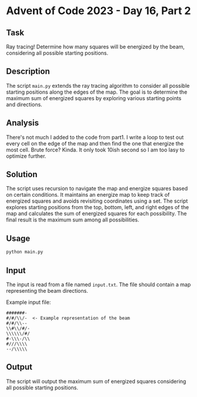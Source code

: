 # Advent of Code 2023 - Day 16, Part 2

## Task

Ray tracing! Determine how many squares will be energized by the beam, considering all possible starting positions.

## Description

The script `main.py` extends the ray tracing algorithm to consider all possible starting positions along the edges of the map. The goal is to determine the maximum sum of energized squares by exploring various starting points and directions.

## Analysis

There's not much I added to the code from part1. I write a loop to test out every cell on the edge of the map and then find the one that energize the most cell. Brute force? Kinda. It only took 10ish second so I am too lasy to optimize further.

## Solution

The script uses recursion to navigate the map and energize squares based on certain conditions. It maintains an energize map to keep track of energized squares and avoids revisiting coordinates using a set. The script explores starting positions from the top, bottom, left, and right edges of the map and calculates the sum of energized squares for each possibility. The final result is the maximum sum among all possibilities.

## Usage

```bash
python main.py
```

## Input

The input is read from a file named `input.txt`. The file should contain a map representing the beam directions.

Example input file:
```
#######-
#/#/\\/-  <- Example representation of the beam
#/#/\\--
\\#\\/#/-
\\\\\\/#/
#-\\\-/\\
#///\\\\
--/\\\\\
```

## Output

The script will output the maximum sum of energized squares considering all possible starting positions.

